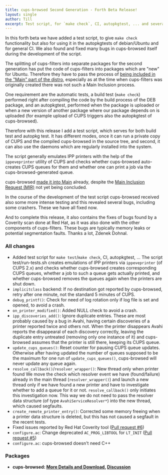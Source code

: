 ```yaml
---
title: cups-browsed Second Generation - Forth Beta Release!
layout: single
author: Till
excerpt: Test script, for `make check`, CI, autopkgtest, ... and several bug fixes
---
```

In this forth beta we have added a test script, to give `make check` functionality but also for using it in the autopkgtests of debian/Ubuntu and for general CI. We also found and fixed many bugs in cups-browsed itself during the development of the script.

The splitting of cups-filters into separate packages for the second generation has put the code of cups-filters into packages which are "new" for Ubuntu. Therefore they have to pass the process of [being included in the "Main" part of the distro](/OpenPrinting-News-February-2023/#the-new-architecture-is-going-into-ubuntu-and-red-hat), especially as at the time when cups-filters was originally created there was not such a Main Inclusion process.

One requirement are the automatic tests, a build test (`make check`) performed right after compiling the code by the build process of the DEB package, and an autopkgtest, performed when the package is uploaded or when a new version of another package where our package depends on is uploaded (for example upload of CUPS triggers also the autopkgtest of cups-browsed).

Therefore with this release I add a test script, which serves for both build test and autopkg test. It has different modes, once it can run a private copy of CUPS and the compiled cups-browsed in the source tree, and second, it can also use the daemons which are regularly installed into the system.

The script generally emulates IPP printers with the help of the `ippeveprinter` utility of CUPS and checks whether cups-browsed auto-creates CUPS queues for them and whether one can print a job via the cups-browsed-generated queue.

cups-browsed [made it into Main](https://launchpad.net/ubuntu/+source/cups-browsed) already, despite the [Main Inclusion Request (MIR)](https://bugs.launchpad.net/ubuntu/+source/libcupsfilters/+bug/2003259) not yet being concluded.

In the course of the development of the test script cups-browsed received also some more intense testing and this revealed several bugs, including some crashers. These we have all fixed now.

And to complete this release, it also contains the fixes of bugs found by a Coverity scan done at Red Hat, as it was also done with the other components of cups-filters. These bugs are typically memory leaks or potential segmentation faults. Thanks a lot, Zdenek Dohnal.

### All changes

- Added test script for `make test`/`make check`, CI, autopkgtest, ...
  The script test/run-tests.sh creates emulations of IPP printers via `ippeveprinter` (of CUPS 2.x) and checks whether cups-browsed creates corresponding CUPS queues, whether a job to such a queue gets actually printed, and whether cups-browsed removes the queues again when the printers are shut down.
- `implicitclass` backend: If no destination got reported by cups-browsed, retry after one minute, not the standard 5 minutes of CUPS.
- `debug_printf()`: Check for need of log rotation only if log file is set and opened, to avoid a crash.
- `on_printer_modified()`: Added NULL check to avoid a crash.
- `ipp_discoveries_add()`: Ignore duplicate entries.
  These are most probably caused by a bug in Avahi, having certain discoveries of a printer reported twice and others not. When the printer disappears Avahi reports the disappearal of each discovery correctly, leaving the duplicate entry untreated (removing only one instance of it) and cups-browsed assumes that the printer is still there, keeping its CUPS queue.
- `update_cups_queues()`: Reset counter for pausing CUPS queue updates.
  Otherwise after having updated the number of queues supposed to be the maximum for one run of `update_cups_queues()`, cups-browsed will never update any queue again.
- `resolve_callback()`/`resolver_wrapper()`: New thread only when printer found
  We move the check which resolver event we have (found/failure) already in the main thread (`resolver_wrapper()`) and launch a new thread only if we have found a new printer and have to investigate whether to add a queue for it or not. `resolve_callback()` only initiates this investigation now.  This way we do not need to pass the resolver data structure (of type `AvahiServiceResolver*`) into the new thread, which caused segfaults.
- `create_remote_printer_entry()`: Corrected some memory freeing when a printer data structure is deleted, but this has not caused a segfault in the recent tests.
- Fixed issues reported by Red Hat Coverity tool ([Pull request #6](https://github.com/OpenPrinting/cups-browsed/pull/6))
- `configure.ac`: Change deprecated `AC_PROG_LIBTOOL` for `LT_INIT` ([Pull request #5](https://github.com/OpenPrinting/cups-browsed/pull/5))
- `configure.ac`: cups-browsed doesn't need C++

### Packages

- **cups-browsed: [More Details and Download](https://github.com/OpenPrinting/cups-browsed/releases/tag/2.0b4), [Discussion](https://github.com/OpenPrinting/cups-browsed/discussions/8)**
